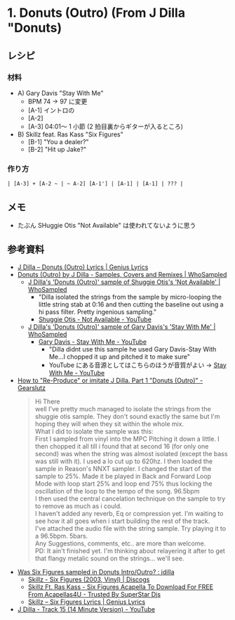 # 1. Donuts (Outro) (From J Dilla "Donuts)

## レシピ

### 材料

* A) Gary Davis "Stay With Me"
     * BPM 74 -> 97 に変更
     * [A-1] イントロの
     * [A-2] 
     * [A-3] 04:01〜 1 小節 (2 拍目裏からギターが入るところ)
* B) Skillz feat. Ras Kass "Six Figures"
     * [B-1] "You a dealer?"
     * [B-2] "Hit up Jake?"

### 作り方

```
| [A-3] + [A-2 ~ | ~ A-2] [A-1'] | [A-1] | [A-1] | ??? |
```


## メモ

* たぶん SHuggie Otis "Not Available" は使われてないように思う

## 参考資料

* [J Dilla – Donuts \(Outro\) Lyrics \| Genius Lyrics](https://genius.com/J-dilla-donuts-outro-lyrics)
* [Donuts \(Outro\) by J Dilla \- Samples, Covers and Remixes \| WhoSampled](https://www.whosampled.com/J-Dilla/Donuts-(Outro)/)
    * [J Dilla's 'Donuts \(Outro\)' sample of Shuggie Otis's 'Not Available' \| WhoSampled](https://www.whosampled.com/sample/20958/J-Dilla-Donuts-(Outro)-Shuggie-Otis-Not-Available/)
        * "Dilla isolated the strings from the sample by micro-looping the little string stab at 0:16 and then cutting the baseline out using a hi pass filter. Pretty ingenious sampling."
        * [Shuggie Otis \- Not Available \- YouTube](https://www.youtube.com/watch?v=PhE5xvyr8to)
    * [J Dilla's 'Donuts \(Outro\)' sample of Gary Davis's 'Stay With Me' \| WhoSampled](https://www.whosampled.com/sample/274889/J-Dilla-Donuts-(Outro)-Gary-Davis-Stay-With-Me/)
        * [Gary Davis \- Stay With Me \- YouTube](https://www.youtube.com/watch?v=GfUP9aX7N04&feature=emb_title)
            * "Dilla didnt use this sample he used Gary Davis-Stay With Me...I chopped it up and pitched it to make sure"
            * YouTube にある音源としてはこちらのほうが音質がよい -> [Stay With Me \- YouTube](https://www.youtube.com/watch?v=JbjStQ5zRYE)
* [How to "Re\-Produce" or imitate J Dilla\. Part 1 "Donuts \(Outro\)" \- Gearslutz](https://www.gearslutz.com/board/rap-hip-hop-engineering-and-production/618511-how-quot-re-produce-quot-imitate-j-dilla-part-1-quot-donuts-outro-quot.html)
    > Hi There  
    > well I've pretty much managed to isolate the strings from the shuggie otis sample. They don't sound exactly the same but I'm hoping they will when they sit within the whole mix.  
    > What I did to isolate the sample was this:  
    > First I sampled from vinyl into the MPC Pitching it down a little. I then chopped it all till i found that at second 16 (for only one second) was when the string was almost isolated (except the bass was still with it). I used a lo cut up to 620hz. I then loaded the sample in Reason's NNXT sampler. I changed the start of the sample to 25%. Made it be played in Back and Forward Loop Mode with loop start 25% and loop end 75% thus locking the oscillation of the loop to the tempo of the song. 96.5bpm  
    > I then used the central cancelation technique on the sample to try to remove as much as i could.  
    > I haven't added any reverb, Eq or compression yet. I'm waiting to see how it all goes when i start building the rest of the track.  
    > I've attached the audio file with the string sample. Try playing it to a 96.5bpm. 5bars.  
    > Any Suggestions, comments, etc.. are more than welcome.  
    > PD: It ain't finished yet. I'm thinking about relayering it after to get that flangy metalic sound on the strings... we'll see.
* [Was Six Figures sampled in Donuts Intro/Outro? : jdilla](https://www.reddit.com/r/jdilla/comments/bfu5ge/was_six_figures_sampled_in_donuts_introoutro/)
    * [Skillz \- Six Figures \(2003, Vinyl\) \| Discogs](https://www.discogs.com/Skillz-Six-Figures/release/2021778)
    * [Skillz Ft\. Ras Kass \- Six Figures Acapella To Download For FREE From Acapellas4U \- Trusted By SuperStar Djs](https://www.acapellas4u.co.uk/download/2245-skillz_-_six_figures_ftras_kass_acapella/)
    * [Skillz – Six Figures Lyrics \| Genius Lyrics](https://genius.com/Skillz-six-figures-lyrics)
* [J Dilla \- Track 15 \(14 Minute Version\) \- YouTube](https://www.youtube.com/watch?v=1upLtkQ-P-k)
